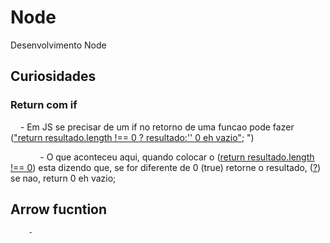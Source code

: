 # Node

Desenvolvimento Node

## Curiosidades
   ### Return com if
    - Em JS se precisar de um if no retorno de uma funcao pode fazer (<u>"return resultado.length !== 0 ? resultado:'' 0 eh vazio"</u>; ")

            - O que aconteceu aqui, quando colocar o (<u>return resultado.length !== 0</u>) esta dizendo que, se for diferente de 0 (true) retorne o resultado, (<u>?</u>) se nao, return 0 eh vazio; 

   ## Arrow fucntion
   		- 